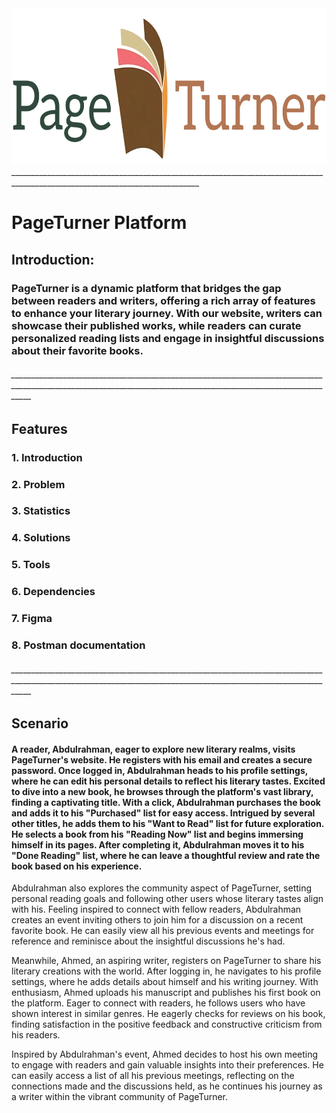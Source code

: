 <img src="https://github.com/TerraTech0/PageTurner_Platform/blob/master/PageTurner%20Platform/PageTurnerLogo.png"  width="700" height="250">
_____________________________________________________________________________________________________________________________

# PageTurner Platform

## Introduction:
### PageTurner is a dynamic platform that bridges the gap between readers and writers, offering a rich array of features to enhance your literary journey. With our website, writers can showcase their published works, while readers can curate personalized reading lists and engage in insightful discussions about their favorite books.
###### _________________________________________________________________________________________________________________________________________________________________
## Features 
### 1. Introduction
### 2. Problem
### 3. Statistics
### 4. Solutions
### 5. Tools
### 6. Dependencies
### 7. Figma
### 8. Postman documentation
###### _________________________________________________________________________________________________________________________________________________________________
## Scenario
#### A reader, Abdulrahman, eager to explore new literary realms, visits PageTurner's website. He registers with his email and creates a secure password. Once logged in, Abdulrahman heads to his profile settings, where he can edit his personal details to reflect his literary tastes. Excited to dive into a new book, he browses through the platform's vast library, finding a captivating title. With a click, Abdulrahman purchases the book and adds it to his "Purchased" list for easy access. Intrigued by several other titles, he adds them to his "Want to Read" list for future exploration. He selects a book from his "Reading Now" list and begins immersing himself in its pages. After completing it, Abdulrahman moves it to his "Done Reading" list, where he can leave a thoughtful review and rate the book based on his experience.

Abdulrahman also explores the community aspect of PageTurner, setting personal reading goals and following other users whose literary tastes align with his. Feeling inspired to connect with fellow readers, Abdulrahman creates an event inviting others to join him for a discussion on a recent favorite book. He can easily view all his previous events and meetings for reference and reminisce about the insightful discussions he's had.

Meanwhile, Ahmed, an aspiring writer, registers on PageTurner to share his literary creations with the world. After logging in, he navigates to his profile settings, where he adds details about himself and his writing journey. With enthusiasm, Ahmed uploads his manuscript and publishes his first book on the platform. Eager to connect with readers, he follows users who have shown interest in similar genres. He eagerly checks for reviews on his book, finding satisfaction in the positive feedback and constructive criticism from his readers.

Inspired by Abdulrahman's event, Ahmed decides to host his own meeting to engage with readers and gain valuable insights into their preferences. He can easily access a list of all his previous meetings, reflecting on the connections made and the discussions held, as he continues his journey as a writer within the vibrant community of PageTurner.
